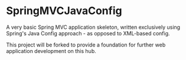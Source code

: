 # SpringMVCJavaConfig
A very basic Spring MVC application skeleton, written exclusively using Spring's Java Config approach - as opposed to XML-based config.

This project will be forked to provide a foundation for further web application development on this hub.
